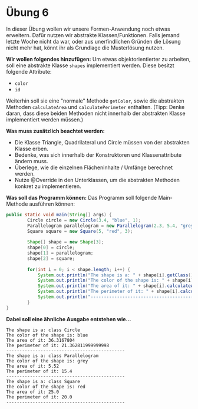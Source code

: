 # Übung 6

In dieser Übung wollen wir unsere Formen-Anwendung noch etwas erweitern. Dafür nutzen wir abstrakte Klassen/Funktionen.
Falls jemand letzte Woche nicht da war, oder aus unerfindlichen Gründen die Lösung nicht mehr hat, könnt ihr als Grundlage die Musterlösung nutzen.

**Wir wollen folgendes hinzufügen:** 
Um etwas objektorientierter zu arbeiten, soll eine abstrakte Klasse `shapes` implementiert werden. Diese besitzt folgende Attribute:
- `color`
- `id`

Weiterhin soll sie eine "normale" Methode `getColor`, sowie die abstrakten Methoden `calculateArea` und `calculatePerimeter` enthalten. (Tipp: Denke daran, dass diese beiden Methoden nicht innerhalb der abstrakten Klasse implementiert werden müssen.)

**Was muss zusätzlich beachtet werden:**
- Die Klasse Triangle, Quadrilateral und Circle müssen von der abstrakten Klasse erben.
- Bedenke, was sich innerhalb der Konstruktoren und Klassenattribute ändern muss.
- Überlege, wie die einzelnen Flächeninhalte / Umfänge berechnet werden.
- Nutze @Override in den Unterklassen, um die abstrakten Methoden konkret zu implementieren.

**Was soll das Programm können:**
Das Programm soll folgende Main-Methode ausführen können:
```java
public static void main(String[] args) {
		Circle circle = new Circle(3.4, "blue", 1);
		Parallelogram parallelogram = new Parallelogram(2.3, 5.4, "grey", 2, 2.4);
		Square square = new Square(5, "red", 3);
		
		Shape[] shape = new Shape[3];
		shape[0] = circle;
		shape[1] = parallelogram;
		shape[2] = square;
		
		for(int i = 0; i < shape.length; i++) {
			System.out.println("The shape is a: " + shape[i].getClass());
			System.out.println("The color of the shape is: " + shape[i].printColor());
			System.out.println("The area of it: " + shape[i].calculateArea());
			System.out.println("The perimeter of it: " + shape[i].calculatePerimeter());
			System.out.println("---------------------------------------------");
		}
}
```
**Dabei soll eine ähnliche Ausgabe entstehen wie...**
```
The shape is a: class Circle
The color of the shape is: blue
The area of it: 36.3167804
The perimeter of it: 21.362811999999998
---------------------------------------------
The shape is a: class Parallelogram
The color of the shape is: grey
The area of it: 5.52
The perimeter of it: 15.4
---------------------------------------------
The shape is a: class Square
The color of the shape is: red
The area of it: 25.0
The perimeter of it: 20.0
---------------------------------------------
```

